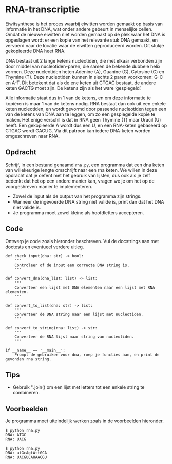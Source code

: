 # RNA-transcriptie

Eiwitsynthese is het proces waarbij eiwitten worden gemaakt op basis van informatie in het DNA, wat onder andere gebeurt in menselijke cellen. Omdat de nieuwe eiwitten niet worden gemaakt op de plek waar het DNA is opgeslagen wordt er een kopie van het relevante stuk DNA gemaakt, en vervoerd naar de locatie waar de eiwitten geproduceerd worden. Dit stukje gekopieerde DNA heet RNA.

DNA bestaat uit 2 lange ketens nucleotiden, die met elkaar verbonden zijn door middel van nucleotiden-paren, die samen de bekende dubbele helix vormen. Deze nucleotiden heten Adenine (A), Guanine (G), Cytosine (C) en Thymine (T). Deze nucleotiden kunnen in slechts 2 paren voorkomen: G-C en A-T. Dit betekent dat als de ene keten uit CTGAC bestaat, de andere keten GACTG moet zijn. De ketens zijn als het ware ‘gespiegeld’.

Alle informatie staat dus in 1 van de ketens, en om deze informatie te kopiëren is maar 1 van de ketens nodig. RNA bestaat dan ook uit een enkele keten nucleotiden, en wordt gevormd door passende nucleotiden tegen een van de ketens van DNA aan te leggen, om zo een gespiegelde kopie te maken. Het enige verschil is dat in RNA geen Thymine (T) maar Uracil (U) heeft. Een gekopieerde A wordt dus een U, en een RNA-keten gebaseerd op CTGAC wordt GACUG. Via dit patroon kan iedere DNA-keten worden omgeschreven naar RNA.


## Opdracht

Schrijf, in een bestand genaamd `rna.py`, een programma dat een dna keten van willekeurige lengte omschrijft naar een rna keten.
We willen in deze opdracht dat je oefent met het gebruik van lijsten, dus ook als je zelf bedenkt dat het op een andere manier kan, vragen we je om het op de voorgeshreven manier te implementeren.

* Zowel de input als de output van het programma zijn strings.
* Wanneer de ingevoerde DNA string niet valide is, print dan dat het DNA niet valide is.
* Je programma moet zowel kleine als hoofdletters accepteren.

## Code

Ontwerp je code zoals hieronder beschreven. Vul de docstrings aan met doctests en eventueel verdere uitleg.


    def check_input(dna: str) -> bool:
        """
        Controleer of de input een correcte DNA string is.    
        """

    def convert_dna(dna_list: list) -> list:
        """
        Converteer een lijst met DNA elementen naar een lijst met RNA elementen.
        """

    def convert_to_list(dna: str) -> list:
        """
        Converteer de DNA string naar een lijst met nucleotiden.
        """

    def convert_to_string(rna: list) -> str:
        """
        Converteer de RNA lijst naar string van nucleotiden.
        """

    if __name__ == '__main__':
        Prompt de gebruiker voor dna, roep je functies aan, en print de gevonden rna string.

## Tips

* Gebruik ''.join() om een lijst met letters tot een enkele string te combineren.

## Voorbeelden

Je programma moet uiteindelijk werken zoals in de voorbeelden hieronder.

    $ python rna.py
    DNA: ATGC
    RNA: UACG

    $ python rna.py
    DNA: atGcAgtAttGCA
    RNA: UACGUCAUAACGU
